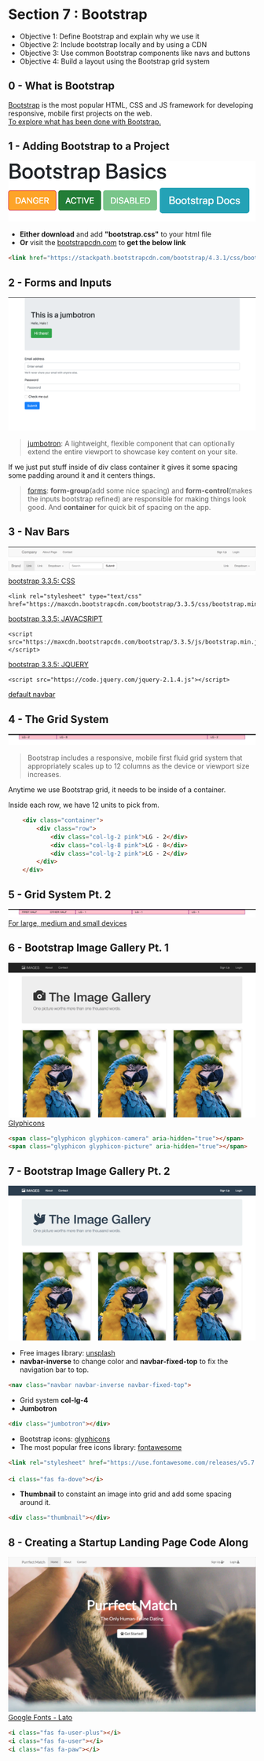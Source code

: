 # Section 7 : Bootstrap
- Objective 1: Define Bootstrap and explain why we use it
- Objective 2: Include bootstrap locally and by using a CDN
- Objective 3: Use common Bootstrap components like navs and buttons
- Objective 4: Build a layout using the Bootstrap grid system


## 0 - What is Bootstrap


[Bootstrap](https://getbootstrap.com/) is the most popular HTML, CSS and JS framework for developing responsive, mobile first projects on the web. <br>
[To explore what has been done with Bootstrap.](https://expo.getbootstrap.com/)


## 1 - Adding Bootstrap to a Project


![1 - Bootstrap Basics](./Photos/1.png)
- **Either download** and add **"bootstrap.css"** to your html file <br>
- **Or** visit the [bootstrapcdn.com](https://www.bootstrapcdn.com/) to **get the below link** 

```html
<link href="https://stackpath.bootstrapcdn.com/bootstrap/4.3.1/css/bootstrap.min.css" rel="stylesheet" integrity="sha384-ggOyR0iXCbMQv3Xipma34MD+dH/1fQ784/j6cY/iJTQUOhcWr7x9JvoRxT2MZw1T" crossorigin="anonymous">
```


## 2 - Forms and Inputs


![2 - Forms and Inputs](./Photos/2.png)
> [jumbotron](https://getbootstrap.com/docs/4.3/components/jumbotron/): A lightweight, flexible component that can optionally extend the entire viewport to showcase key content on your site.

If we just put stuff inside of div class container it gives it some spacing some padding around it and it centers things.

> [forms](https://getbootstrap.com/docs/4.3/components/forms/): **form-group**(add some nice spacing) and **form-control**(makes the inputs bootstrap refined) are responsible for making things look good. And **container** for quick bit of spacing on the app.


## 3 - Nav Bars


![3 - Nav Bars](./Photos/3.png)
[bootstrap 3.3.5: CSS](https://maxcdn.bootstrapcdn.com/bootstrap/3.3.5/css/bootstrap.min.css)

```
<link rel="stylesheet" type="text/css" href="https://maxcdn.bootstrapcdn.com/bootstrap/3.3.5/css/bootstrap.min.css">
```

[bootstrap 3.3.5: JAVACSRIPT](https://maxcdn.bootstrapcdn.com/bootstrap/3.3.5/js/bootstrap.min.js)

```
<script src="https://maxcdn.bootstrapcdn.com/bootstrap/3.3.5/js/bootstrap.min.js"></script>
```

[bootstrap 3.3.5: JQUERY](https://code.jquery.com/jquery-2.1.4.js)

```
<script src="https://code.jquery.com/jquery-2.1.4.js"></script>
```

[default navbar](https://getbootstrap.com/docs/3.3/components/#navbar)


## 4 - The Grid System


![4 - The Grid System](./Photos/4.png)
> Bootstrap includes a responsive, mobile first fluid grid system that appropriately scales up to 12 columns as the device or viewport size increases.

Anytime we use Bootstrap grid, it needs to be inside of a container.

Inside each row, we have 12 units to pick from.

```html
    <div class="container">
        <div class="row">
            <div class="col-lg-2 pink">LG - 2</div>
            <div class="col-lg-8 pink">LG - 8</div>
            <div class="col-lg-2 pink">LG - 2</div>
        </div>
    </div>
```


## 5 - Grid System Pt. 2


![5 - The Grid System Pt. 2](./Photos/5.png)
[For large, medium and small devices](https://getbootstrap.com/docs/4.0/layout/grid/#grid-options)


## 6 - Bootstrap Image Gallery Pt. 1


![6 - Bootstrap Image Gallery Pt. 1](./Photos/6.png)
[Glyphicons](https://www.glyphicons.com/sets/basic/)

```html
<span class="glyphicon glyphicon-camera" aria-hidden="true"></span>
<span class="glyphicon glyphicon-picture" aria-hidden="true"></span>
```


## 7 - Bootstrap Image Gallery Pt. 2


![7 - Bootstrap Image Gallery Pt. 2](./Photos/7.png)
- Free images library: [unsplash](https://unsplash.com/)
- **navbar-inverse** to change color and **navbar-fixed-top** to fix the navigation bar to top.

```html
<nav class="navbar navbar-inverse navbar-fixed-top">
```
- Grid system **col-lg-4**
- **Jumbotron**

```html
<div class="jumbotron"></div>
```

- Bootstrap icons: [glyphicons](https://www.glyphicons.com/sets/basic/)
- The most popular free icons library: [fontawesome](https://fontawesome.com/?from=io)

```html
<link rel="stylesheet" href="https://use.fontawesome.com/releases/v5.7.2/css/all.css" integrity="sha384-fnmOCqbTlWIlj8LyTjo7mOUStjsKC4pOpQbqyi7RrhN7udi9RwhKkMHpvLbHG9Sr" crossorigin="anonymous">

<i class="fas fa-dove"></i>
```

- **Thumbnail** to constaint an image into grid and add some spacing around it.

```html
<div class="thumbnail"></div>
```


## 8 - Creating a Startup Landing Page Code Along


![8 - Creating a Startup Landing Page Code Along](./Photos/8.png)
[Google Fonts - Lato](https://fonts.google.com/specimen/Lato)

```html
<i class="fas fa-user-plus"></i>
<i class="fas fa-user"></i>
<i class="fas fa-paw"></i>
```

